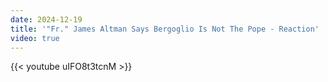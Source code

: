 ```yaml
---
date: 2024-12-19
title: '"Fr." James Altman Says Bergoglio Is Not The Pope - Reaction'
video: true
---
```



{{< youtube uIFO8t3tcnM >}}
